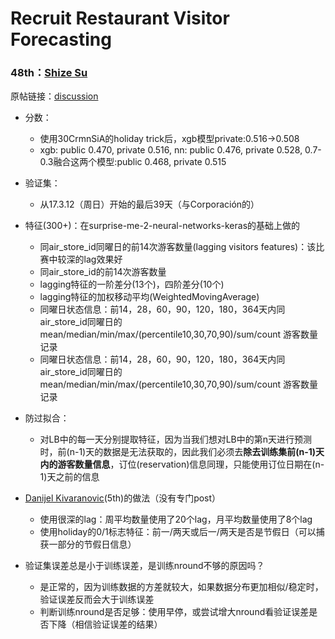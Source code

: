 ﻿# Recruit Restaurant Visitor Forecasting
### 48th：[Shize Su][1]
原帖链接：[discussion][2]

- 分数：
  - 使用30CrmnSiA的holiday trick后，xgb模型private:0.516->0.508
  - xgb: public 0.470, private 0.516, nn: public 0.476, private 0.528, 0.7-0.3融合这两个模型:public 0.468, private 0.515

- 验证集：
  - 从17.3.12（周日）开始的最后39天（与Corporación的）

- 特征(300+)：在surprise-me-2-neural-networks-keras的基础上做的
  - 同air_store_id同曜日的前14次游客数量(lagging visitors features)：该比赛中较深的lag效果好
  - 同air_store_id的前14次游客数量
  - lagging特征的一阶差分(13个)，四阶差分(10个)
  - lagging特征的加权移动平均(WeightedMovingAverage)
  - 同曜日状态信息：前14，28，60，90，120，180，364天内同air_store_id同曜日的mean/median/min/max/(percentile10,30,70,90)/sum/count 游客数量记录
  - 同曜日状态信息：前14，28，60，90，120，180，364天内同air_store_id同曜日的mean/median/min/max/(percentile10,30,70,90)/sum/count 游客数量记录

- 防过拟合：
  - 对LB中的每一天分别提取特征，因为当我们想对LB中的第n天进行预测时，前(n-1)天的数据是无法获取的，因此我们必须去**除去训练集前(n-1)天内的游客数量信息**，订位(reservation)信息同理，只能使用订位日期在(n-1)天之前的信息

- [Danijel Kivaranovic][3](5th)的做法（没有专门post）
  - 使用很深的lag：周平均数量使用了20个lag，月平均数量使用了8个lag
  - 使用holiday的0/1标志特征：前一/两天或后一/两天是否是节假日（可以捕获一部分的节假日信息）

- 验证集误差总是小于训练误差，是训练nround不够的原因吗？
  - 是正常的，因为训练数据的方差就较大，如果数据分布更加相似/稳定时，验证误差反而会大于训练误差
  - 判断训练nround是否足够：使用早停，或尝试增大nround看验证误差是否下降（相信验证误差的结果）

  [1]: https://www.kaggle.com/sushize
  [2]: https://www.kaggle.com/c/recruit-restaurant-visitor-forecasting/discussion/49174
  [3]: https://www.kaggle.com/danijelk